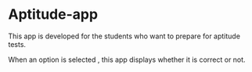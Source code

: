 # Aptitude-app
This app is developed for the students who want to prepare for aptitude tests.

When an option is selected , this app displays whether it is correct or not.
